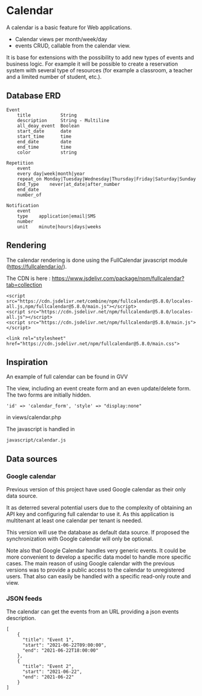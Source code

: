 # Calendar

A calendar is a basic feature for Web applications. 

* Calendar views per month/week/day
* events CRUD, callable from the calendar view.

It is base for extensions with the possibility to add new types of events and business logic.
For example it will be possible to create a reservation system with several type of resources (for example a classroom, a teacher and a limited number of student, etc.).

## Database ERD

    Event
        title           String
        description     String - Multiline
        all_deay_event  Boolean
        start_date      date
        start_time      time
        end_date        date
        end_time        time
        color           string
        
    Repetition
        event
        every day|week|month|year
        repeat_on Monday|Tuesday|Wednesday|Thursday|Friday|Saturday|Sunday
        End_Type    never|at_date|after_number
        end_date
        number_of
        
    Notification
        event
        type    application|email|SMS
        number
        unit    minute|hours|days|weeks
        
    
## Rendering

The calendar rendering is done using the FullCalendar javascript module (https://fullcalendar.io/).

The CDN is here : https://www.jsdelivr.com/package/npm/fullcalendar?tab=collection

    <script src="https://cdn.jsdelivr.net/combine/npm/fullcalendar@5.8.0/locales-all.js,npm/fullcalendar@5.8.0/main.js"></script>
    <script src="https://cdn.jsdelivr.net/npm/fullcalendar@5.8.0/locales-all.js"></script>
    <script src="https://cdn.jsdelivr.net/npm/fullcalendar@5.8.0/main.js"></script>

    <link rel="stylesheet" href="https://cdn.jsdelivr.net/npm/fullcalendar@5.8.0/main.css">
    
## Inspiration

An example of full calendar can be found in GVV

The view, including an event create form and an even update/delete form. The two forms are initially hidden.
    
    'id' => 'calendar_form', 'style' => "display:none" 
in
    views/calendar.php    

The javascript is handled in

    javascript/calendar.js
    
## Data sources
    
### Google calendar

Previous version of this project have used Google calendar as their only data source.

It as deterred several potential users due to the complexity of obtaining an API key and configuring full calendar to use it. As this application is multitenant at least one calendar per tenant is needed. 

This version will use the database as default data source. If proposed the synchronization with Google calendar will only be optional.

Note also that Google Calendar handles very generic events. It could be more convenient to develop a specific data model to handle more specific cases. The main reason of using Google calendar with the previous versions was to provide a public access to the calendar to unregistered users. That also can easily be handled with a specific read-only route and view.


### JSON feeds

The calendar can get the events from an URL providing a json events description.

    [
        {
          "title": "Event 1",
          "start": "2021-06-22T09:00:00",
          "end": "2021-06-22T18:00:00"
        },
        {
          "title": "Event 2",
          "start": "2021-06-22",
          "end": "2021-06-22"
        }
    ]
  
